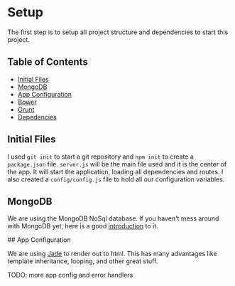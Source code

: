 # Setup

The first step is to setup all project structure and dependencies 
to start this project.

## Table of Contents

- [Initial Files](#initial-files)
- [MongoDB](#mongodb)
- [App Configuration](#config)
- [Bower](#bower)
- [Grunt](#grunt)
- [Depedencies](#dependencies)

Initial Files
-------------

I used `git init` to start a git repository and `npm init` to create a 
`package.json` file.
`server.js` will be the main file used and it is the center of the app. It 
will start the application, loading all dependencies and routes. 
I also created a `config/config.js` file to hold all our configuration 
variables.

MongoDB
-------

We are using the MongoDB NoSql database. If you haven't mess around with 
MongoDB yet, here is a good [introduction](1) to it.

<a name="config" />
## App Configuration

We are using [Jade](2) to render out to html. This has many advantages like 
template inheritance, looping, and other great stuff.

TODO: more app config and error handlers

[1]: https://scotch.io/tutorials/an-introduction-to-mongodb
[2]: http://jade-lang.com

